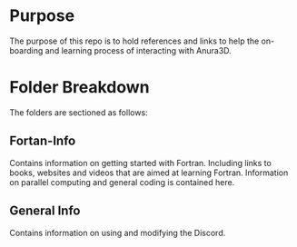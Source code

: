 # Purpose
The purpose of this repo is to hold references and links to help the on-boarding and learning process of interacting with Anura3D.

# Folder Breakdown
The folders are sectioned as follows:

## Fortan-Info 
Contains information on getting started with Fortran. Including links to books, websites and videos that are aimed at learning Fortran. Information on parallel computing and general coding is contained here.

## General Info
Contains information on using and modifying the Discord.

